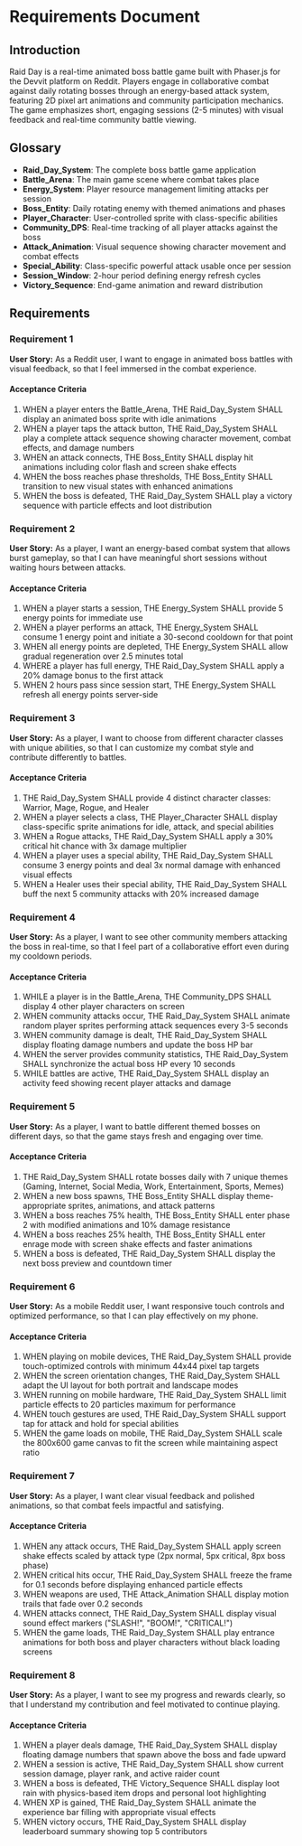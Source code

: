 # Requirements Document

## Introduction

Raid Day is a real-time animated boss battle game built with Phaser.js for the Devvit platform on Reddit. Players engage in collaborative combat against daily rotating bosses through an energy-based attack system, featuring 2D pixel art animations and community participation mechanics. The game emphasizes short, engaging sessions (2-5 minutes) with visual feedback and real-time community battle viewing.

## Glossary

- **Raid_Day_System**: The complete boss battle game application
- **Battle_Arena**: The main game scene where combat takes place
- **Energy_System**: Player resource management limiting attacks per session
- **Boss_Entity**: Daily rotating enemy with themed animations and phases
- **Player_Character**: User-controlled sprite with class-specific abilities
- **Community_DPS**: Real-time tracking of all player attacks against the boss
- **Attack_Animation**: Visual sequence showing character movement and combat effects
- **Special_Ability**: Class-specific powerful attack usable once per session
- **Session_Window**: 2-hour period defining energy refresh cycles
- **Victory_Sequence**: End-game animation and reward distribution

## Requirements

### Requirement 1

**User Story:** As a Reddit user, I want to engage in animated boss battles with visual feedback, so that I feel immersed in the combat experience.

#### Acceptance Criteria

1. WHEN a player enters the Battle_Arena, THE Raid_Day_System SHALL display an animated boss sprite with idle animations
2. WHEN a player taps the attack button, THE Raid_Day_System SHALL play a complete attack sequence showing character movement, combat effects, and damage numbers
3. WHEN an attack connects, THE Boss_Entity SHALL display hit animations including color flash and screen shake effects
4. WHEN the boss reaches phase thresholds, THE Boss_Entity SHALL transition to new visual states with enhanced animations
5. WHEN the boss is defeated, THE Raid_Day_System SHALL play a victory sequence with particle effects and loot distribution

### Requirement 2

**User Story:** As a player, I want an energy-based combat system that allows burst gameplay, so that I can have meaningful short sessions without waiting hours between attacks.

#### Acceptance Criteria

1. WHEN a player starts a session, THE Energy_System SHALL provide 5 energy points for immediate use
2. WHEN a player performs an attack, THE Energy_System SHALL consume 1 energy point and initiate a 30-second cooldown for that point
3. WHEN all energy points are depleted, THE Energy_System SHALL allow gradual regeneration over 2.5 minutes total
4. WHERE a player has full energy, THE Raid_Day_System SHALL apply a 20% damage bonus to the first attack
5. WHEN 2 hours pass since session start, THE Energy_System SHALL refresh all energy points server-side

### Requirement 3

**User Story:** As a player, I want to choose from different character classes with unique abilities, so that I can customize my combat style and contribute differently to battles.

#### Acceptance Criteria

1. THE Raid_Day_System SHALL provide 4 distinct character classes: Warrior, Mage, Rogue, and Healer
2. WHEN a player selects a class, THE Player_Character SHALL display class-specific sprite animations for idle, attack, and special abilities
3. WHEN a Rogue attacks, THE Raid_Day_System SHALL apply a 30% critical hit chance with 3x damage multiplier
4. WHEN a player uses a special ability, THE Raid_Day_System SHALL consume 3 energy points and deal 3x normal damage with enhanced visual effects
5. WHEN a Healer uses their special ability, THE Raid_Day_System SHALL buff the next 5 community attacks with 20% increased damage

### Requirement 4

**User Story:** As a player, I want to see other community members attacking the boss in real-time, so that I feel part of a collaborative effort even during my cooldown periods.

#### Acceptance Criteria

1. WHILE a player is in the Battle_Arena, THE Community_DPS SHALL display 4 other player characters on screen
2. WHEN community attacks occur, THE Raid_Day_System SHALL animate random player sprites performing attack sequences every 3-5 seconds
3. WHEN community damage is dealt, THE Raid_Day_System SHALL display floating damage numbers and update the boss HP bar
4. WHEN the server provides community statistics, THE Raid_Day_System SHALL synchronize the actual boss HP every 10 seconds
5. WHILE battles are active, THE Raid_Day_System SHALL display an activity feed showing recent player attacks and damage

### Requirement 5

**User Story:** As a player, I want to battle different themed bosses on different days, so that the game stays fresh and engaging over time.

#### Acceptance Criteria

1. THE Raid_Day_System SHALL rotate bosses daily with 7 unique themes (Gaming, Internet, Social Media, Work, Entertainment, Sports, Memes)
2. WHEN a new boss spawns, THE Boss_Entity SHALL display theme-appropriate sprites, animations, and attack patterns
3. WHEN a boss reaches 75% health, THE Boss_Entity SHALL enter phase 2 with modified animations and 10% damage resistance
4. WHEN a boss reaches 25% health, THE Boss_Entity SHALL enter enrage mode with screen shake effects and faster animations
5. WHEN a boss is defeated, THE Raid_Day_System SHALL display the next boss preview and countdown timer

### Requirement 6

**User Story:** As a mobile Reddit user, I want responsive touch controls and optimized performance, so that I can play effectively on my phone.

#### Acceptance Criteria

1. WHEN playing on mobile devices, THE Raid_Day_System SHALL provide touch-optimized controls with minimum 44x44 pixel tap targets
2. WHEN the screen orientation changes, THE Raid_Day_System SHALL adapt the UI layout for both portrait and landscape modes
3. WHEN running on mobile hardware, THE Raid_Day_System SHALL limit particle effects to 20 particles maximum for performance
4. WHEN touch gestures are used, THE Raid_Day_System SHALL support tap for attack and hold for special abilities
5. WHEN the game loads on mobile, THE Raid_Day_System SHALL scale the 800x600 game canvas to fit the screen while maintaining aspect ratio

### Requirement 7

**User Story:** As a player, I want clear visual feedback and polished animations, so that combat feels impactful and satisfying.

#### Acceptance Criteria

1. WHEN any attack occurs, THE Raid_Day_System SHALL apply screen shake effects scaled by attack type (2px normal, 5px critical, 8px boss phase)
2. WHEN critical hits occur, THE Raid_Day_System SHALL freeze the frame for 0.1 seconds before displaying enhanced particle effects
3. WHEN weapons are used, THE Attack_Animation SHALL display motion trails that fade over 0.2 seconds
4. WHEN attacks connect, THE Raid_Day_System SHALL display visual sound effect markers ("SLASH!", "BOOM!", "CRITICAL!")
5. WHEN the game loads, THE Raid_Day_System SHALL play entrance animations for both boss and player characters without black loading screens

### Requirement 8

**User Story:** As a player, I want to see my progress and rewards clearly, so that I understand my contribution and feel motivated to continue playing.

#### Acceptance Criteria

1. WHEN a player deals damage, THE Raid_Day_System SHALL display floating damage numbers that spawn above the boss and fade upward
2. WHEN a session is active, THE Raid_Day_System SHALL show current session damage, player rank, and active raider count
3. WHEN a boss is defeated, THE Victory_Sequence SHALL display loot rain with physics-based item drops and personal loot highlighting
4. WHEN XP is gained, THE Raid_Day_System SHALL animate the experience bar filling with appropriate visual effects
5. WHEN victory occurs, THE Raid_Day_System SHALL display leaderboard summary showing top 5 contributors